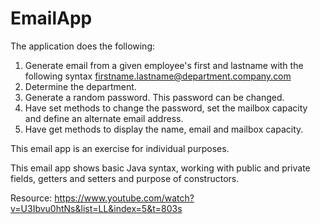# EmailApp

The application does the following:
1. Generate email from a given employee's first and lastname with the following syntax firstname.lastname@department.company.com
2. Determine the department.
3. Generate a random password. This password can be changed.
4. Have set methods to change the password, set the mailbox capacity and define 
an alternate email address.
5. Have get methods to display the name, email and mailbox capacity.

This email app is an exercise for individual purposes. 

This email app shows basic Java syntax, working with public and private fields, 
getters and setters and purpose of constructors.

Resource: https://www.youtube.com/watch?v=U3Ibvu0htNs&list=LL&index=5&t=803s
 
